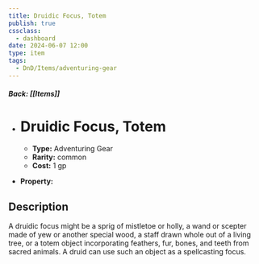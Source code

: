 ```yaml
---
title: Druidic Focus, Totem
publish: true
cssclass:
  - dashboard
date: 2024-06-07 12:00
type: item
tags:
  - DnD/Items/adventuring-gear
---
```


##### Back: [[Items]]

- # Druidic Focus, Totem

    - **Type:** Adventuring Gear
    - **Rarity:** common
    - **Cost:** 1 gp
- **Property:** 



## Description 

A druidic focus might be a sprig of mistletoe or holly, a wand or scepter made of yew or another special wood, a staff drawn whole out of a living tree, or a totem object incorporating feathers, fur, bones, and teeth from sacred animals. A druid can use such an object as a spellcasting focus. 
